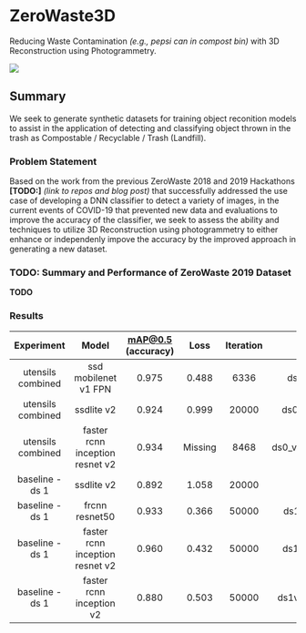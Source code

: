 # ZeroWaste3D
Reducing Waste Contamination _(e.g., pepsi can in compost bin)_ with 3D Reconstruction using Photogrammetry. 

![](media/sample_images/3d_reconstruction_girl.png)

## Summary

We seek to generate synthetic datasets for training object reconition models to assist in the application of detecting and classifying object thrown in the trash as Compostable / Recyclable / Trash (Landfill).


### Problem Statement

Based on the work from the previous ZeroWaste 2018 and 2019 Hackathons __[TODO:]__ _(link to repos and blog post)_ that successfully addressed the use case of developing a DNN classifier to detect a variety of images, in the current events of COVID-19 that prevented new data and evaluations to improve the accuracy of the classifier, we seek to assess the ability and techniques to utilize 3D Reconstruction using photogrammetry to either enhance or independenly impove the accuracy by the improved approach in generating a new dataset. 


### TODO: Summary and Performance of ZeroWaste 2019 Dataset

__TODO__


### Results
|      Experiment     |               Model               | mAP@0.5      (accuracy) |   Loss   | Iteration |                 Model Name                |
|:-------------------:|:---------------------------------:|:-----------------------:|:--------:|:---------:|:-----------------------------------------:|
| utensils combined   | ssd mobilenet   v1 FPN            | 0.975                   | 0.488    | 6336      | ds0_v1_ssd_fpn_bc01_052420_step6k         |
| utensils   combined | ssdlite v2                        | 0.924                   | 0.999    | 20000     | ds0_v1_ssdlitev2_bc01_052420_step20k      |
| utensils combined   | faster rcnn   inception resnet v2 | 0.934                   | Missing  | 8468      | ds0_v1_frcnn_iresnetv2_baselinec01_052420 |
| baseline   - ds 1   | ssdlite v2                        | 0.892                   | 1.058    | 20000     | ds1v0_ssdlitev2_060220_step20k            |
| baseline - ds 1     | frcnn resnet50                    | 0.933                   | 0.366    | 50000     | ds1v0_frcnn_resnet50_060220_step50k       |
| baseline   - ds 1   | faster rcnn inception resnet v2   | 0.960                   | 0.432    | 50000     | ds1v0_frcnn_iresnetv2_060220_step50k      |
| baseline - ds 1     | faster rcnn   inception v2        | 0.880                   | 0.503    | 50000     | ds1v0_frcnn_incpetionv2_060220_step50k    |
